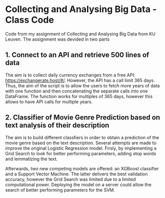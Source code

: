 # Collecting and Analysing Big Data - Class Code
 Code from my assignment of Collecting and Analysing Big Data from KU Leuven.
 The assignment was devided in two parts
 
## 1. Connect to an API and retrieve 500 lines of data
The aim is to collect daily currency exchanges from a free API: https://exchangerate.host/#/.
However, the API has a call limit 365 days. Thus, the aim of the script is to allow the users to fetch more years of data with one function and then concatenating the separate calls into one DataFrame.
The function works for multiples of 365 days, however this allows to have API calls for multiple years.

## 2. Classifier of Movie Genre Prediction based on text analysis of their description
The aim is to build different classfiers in order to obtain a prediction of the movie genre based on the text description. Several attempts are made to improve the original Logistic Regression model. Firsly, by implementing a Grid Search to look for better performing parameters, adding stop words and lemmatizing the text.

Afterwards, two new competing models are offered: an XGBoost classifier and a Support Vector Machine. The latter delivers the best validation accuracy, however the Grid Search was limited due to a limited computational power. Deploying the model on a server could allow the search of better performing parameters for the SVM.
 
